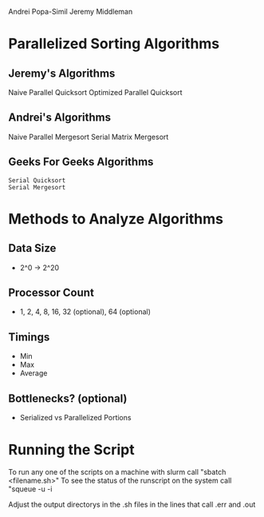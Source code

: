 Andrei Popa-Simil
Jeremy Middleman

# Parallelized Sorting Algorithms 

## Jeremy's Algorithms
  Naive Parallel Quicksort
  Optimized Parallel Quicksort


## Andrei's Algorithms
  Naive Parallel Mergesort
  Serial Matrix Mergesort 

## Geeks For Geeks Algorithms
    Serial Quicksort
    Serial Mergesort


# Methods to Analyze Algorithms
## Data Size
 - 2^0 -> 2^20

## Processor Count
 - 1, 2, 4, 8, 16, 32 (optional), 64 (optional)

## Timings
 - Min
 - Max
 - Average

## Bottlenecks? (optional)
 - Serialized vs Parallelized Portions

# Running the Script
To run any one of the scripts on a machine with slurm call "sbatch <filename.sh>"
To see the status of the runscript on the system call "squeue -u <username> -i <update iteration in seconds>

Adjust the output directorys in the .sh files in the lines that call .err and .out


